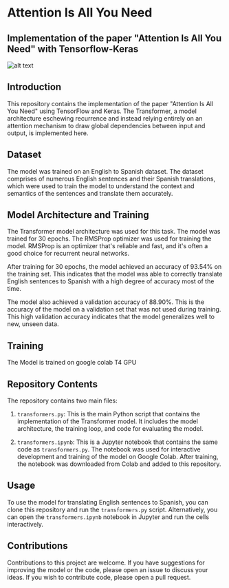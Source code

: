 # Attention Is All You Need

## Implementation of the paper "Attention Is All You Need" with Tensorflow-Keras

![alt text](https://th.bing.com/th/id/R.a21eb096373b5a85bc1bed0a34d049c3?rik=covqvwKF9f95lw&pid=ImgRaw&r=0)



## Introduction

This repository contains the implementation of the paper "Attention Is All You Need" using TensorFlow and Keras. The Transformer, a model architecture eschewing recurrence and instead relying entirely on an attention mechanism to draw global dependencies between input and output, is implemented here.

## Dataset

The model was trained on an English to Spanish dataset. The dataset comprises of numerous English sentences and their Spanish translations, which were used to train the model to understand the context and semantics of the sentences and translate them accurately.

## Model Architecture and Training

The Transformer model architecture was used for this task. The model was trained for 30 epochs. The RMSProp optimizer was used for training the model. RMSProp is an optimizer that's reliable and fast, and it's often a good choice for recurrent neural networks.

After training for 30 epochs, the model achieved an accuracy of 93.54% on the training set. This indicates that the model was able to correctly translate English sentences to Spanish with a high degree of accuracy most of the time.

The model also achieved a validation accuracy of 88.90%. This is the accuracy of the model on a validation set that was not used during training. This high validation accuracy indicates that the model generalizes well to new, unseen data.

## Training

The Model is trained on google colab T4 GPU 

## Repository Contents

The repository contains two main files:

1. `transformers.py`: This is the main Python script that contains the implementation of the Transformer model. It includes the model architecture, the training loop, and code for evaluating the model.

2. `transformers.ipynb`: This is a Jupyter notebook that contains the same code as `transformers.py`. The notebook was used for interactive development and training of the model on Google Colab. After training, the notebook was downloaded from Colab and added to this repository.

## Usage

To use the model for translating English sentences to Spanish, you can clone this repository and run the `transformers.py` script. Alternatively, you can open the `transformers.ipynb` notebook in Jupyter and run the cells interactively.

## Contributions

Contributions to this project are welcome. If you have suggestions for improving the model or the code, please open an issue to discuss your ideas. If you wish to contribute code, please open a pull request.

